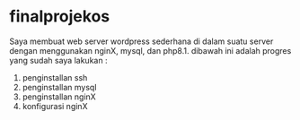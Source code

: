 # finalprojekos
Saya membuat web server wordpress sederhana di dalam suatu server dengan menggunakan nginX, mysql, dan php8.1.
dibawah ini adalah progres yang sudah saya lakukan :
1. penginstallan ssh
2. penginstallan mysql
3. penginstallan nginX
4. konfigurasi nginX
